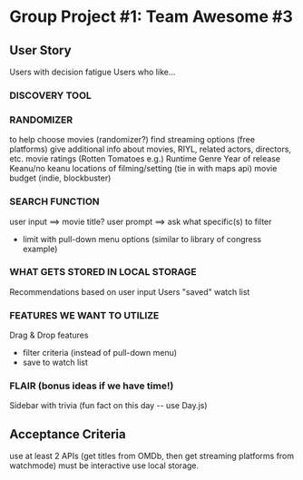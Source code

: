 # Group Project #1: Team Awesome #3

## User Story

Users with decision fatigue
Users who like...

### DISCOVERY TOOL

### RANDOMIZER

to help choose movies (randomizer?)
find streaming options (free platforms)
give additional info about movies, RIYL, related actors, directors, etc.
movie ratings (Rotten Tomatoes e.g.)
Runtime
Genre
Year of release
Keanu/no keanu
locations of filming/setting (tie in with maps api)
movie budget (indie, blockbuster)

### SEARCH FUNCTION

user input ==> movie title?
user prompt ==> ask what specific(s) to filter

- limit with pull-down menu options (similar to library of congress example)

### WHAT GETS STORED IN LOCAL STORAGE

Recommendations based on user input
Users "saved" watch list

### FEATURES WE WANT TO UTILIZE

Drag & Drop features

- filter criteria (instead of pull-down menu)
- save to watch list

### FLAIR (bonus ideas if we have time!)

Sidebar with trivia (fun fact on this day -- use Day.js)

## Acceptance Criteria

use at least 2 APIs (get titles from OMDb, then get streaming platforms from watchmode)
must be interactive
use local storage.

